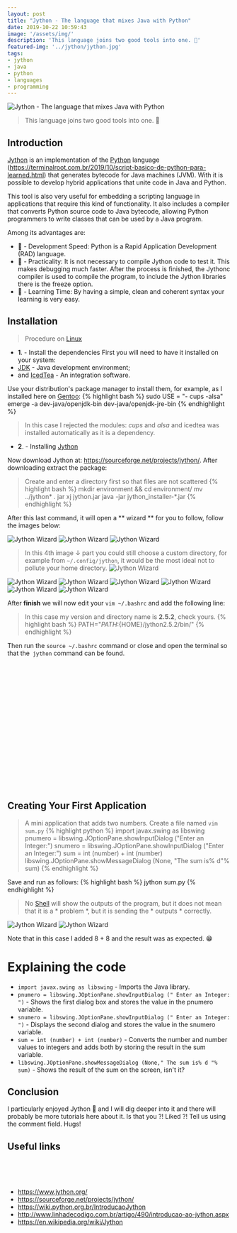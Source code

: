 ```yaml
---
layout: post
title: "Jython - The language that mixes Java with Python"
date: 2019-10-22 10:59:43
image: '/assets/img/'
description: 'This language joins two good tools into one. 🐍'
featured-img: '../jython/jython.jpg'
tags:
- jython
- java
- python
- languages
- programming
---
```


![Jython - The language that mixes Java with Python](/assets/img/jython/jython.jpg)

> This language joins two good tools into one. 🐍

## Introduction

[Jython](https://www.jython.org/) is an implementation of the [Python](https://terminalroot.com.br/2019/10/script-basico-de-python-para-aprendizado.html) language (https://terminalroot.com.br/2019/10/script-basico-de-python-para-learned.html) that generates bytecode for Java machines (JVM). With it is possible to develop hybrid applications that unite code in Java and Python.

This tool is also very useful for embedding a scripting language in applications that require this kind of functionality. It also includes a compiler that converts Python source code to Java bytecode, allowing Python programmers to write classes that can be used by a Java program.

Among its advantages are:

+ 🐍 - Development Speed: Python is a Rapid Application Development (RAD) language.
+ 🐍 - Practicality: It is not necessary to compile Jython code to test it. This makes debugging much faster. After the process is finished, the Jythonc compiler is used to compile the program, to include the Jython libraries there is the freeze option.
+ 🐍 - Learning Time: By having a simple, clean and coherent syntax your learning is very easy.

<!-- RETANGULO LARGO -->
<script async src="https://pagead2.googlesyndication.com/pagead/js/adsbygoogle.js"></script>
<!-- Informat -->
<ins class="adsbygoogle"
style="display:block"
data-ad-client="ca-pub-2838251107855362"
data-ad-slot="2327980059"
data-ad-format="auto"
data-full-width-responsive="true"></ins>
<script>
(adsbygoogle = window.adsbygoogle || []).push({});
</script>  

## Installation
> Procedure on [Linux](https://terminalroot.com.br/linux)

+ **1**. - Install the dependencies
First you will need to have it installed on your system:
+ [JDK](https://openjdk.java.net/) - Java development environment;
+ and [IcedTea](https://icedtea.classpath.org) - An integration software.

Use your distribution's package manager to install them, for example, as I installed here on [Gentoo](https://terminalroot.com.br/2017/05/how-install-o-gentoo.html):
{% highlight bash %}
sudo USE = "- cups -alsa" emerge -a dev-java/openjdk-bin dev-java/openjdk-jre-bin
{% endhighlight %}
> In this case I rejected the modules: *cups* and *alsa* and icedtea was installed automatically as it is a dependency.

+ **2**. - Installing [Jython](https://www.jython.org/)

Now download Jython at: <https://sourceforge.net/projects/jython/>. After downloading extract the package:
> Create and enter a directory first so that files are not scattered
{% highlight bash %}
mkdir environment && cd environment/
mv ../jython* .
jar xj jython.jar
java -jar jython_installer-*.jar
{% endhighlight %}

After this last command, it will open a ** wizard ** for you to follow, follow the images below:

<!-- RETANGULO LARGO 2 -->
<script async src="//pagead2.googlesyndication.com/pagead/js/adsbygoogle.js"></script>
<ins class="adsbygoogle"
style="display:block; text-align:center;"
data-ad-layout="in-article"
data-ad-format="fluid"
data-ad-client="ca-pub-2838251107855362"
data-ad-slot="8549252987"></ins>
<script>
(adsbygoogle = window.adsbygoogle || []).push({});
</script>

![Jython Wizard](/assets/img/jython/jython01.png)
![Jython Wizard](/assets/img/jython/jython02.png)
![Jython Wizard](/assets/img/jython/jython03.png)

> In this 4th image ↓ part you could still choose a custom directory, for example from `~/.config/jython`, it would be the most ideal not to pollute your home directory.
![Jython Wizard](/assets/img/jython/jython04.png)

![Jython Wizard](/assets/img/jython/jython05.png)
![Jython Wizard](/assets/img/jython/jython06.png)
![Jython Wizard](/assets/img/jython/jython07.png)
![Jython Wizard](/assets/img/jython/jython08.png)
![Jython Wizard](/assets/img/jython/jython09.png)
![Jython Wizard](/assets/img/jython/jython10.png)


After **finish** we will now edit your `vim ~/.bashrc` and add the following line:
> In this case my version and directory name is **2.5.2**, check yours.
{% highlight bash %}
PATH="${PATH}:${HOME}/jython2.5.2/bin/"
{% endhighlight %}

Then run the `source ~/.bashrc` command or close and open the terminal so that the` jython` command can be found.

<!-- QUADRADO -->
<script async src="//pagead2.googlesyndication.com/pagead/js/adsbygoogle.js"></script>
<ins class="adsbygoogle"
style="display:inline-block;width:336px;height:280px"
data-ad-client="ca-pub-2838251107855362"
data-ad-slot="5351066970"></ins>
<script>
(adsbygoogle = window.adsbygoogle || []).push({});
</script>

## Creating Your First Application
> A mini application that adds two numbers.
Create a file named `vim sum.py`
{% highlight python %}
import javax.swing as libswing
pnumero = libswing.JOptionPane.showInputDialog ("Enter an Integer:")
snumero = libswing.JOptionPane.showInputDialog ("Enter an Integer:")
sum = int (number) + int (number)
libswing.JOptionPane.showMessageDialog (None, "The sum is% d"% sum)
{% endhighlight %}

Save and run as follows:
{% highlight bash %}
jython sum.py
{% endhighlight %}

> No [Shell](https://terminalroot.com.br/shell) will show the outputs of the program, but it does not mean that it is a * problem *, but it is sending the * outputs * correctly.

![Jython Wizard](/assets/img/jython/jython11.png)
![Jython Wizard](/assets/img/jython/jython12.png)

Note that in this case I added 8 + 8 and the result was as expected. 😁️

# Explaining the code
+ `import javax.swing as libswing` - Imports the Java library.
+ `pnumero = libswing.JOptionPane.showInputDialog (" Enter an Integer: ")` - Shows the first dialog box and stores the value in the pnumero variable.
+ `snumero = libswing.JOptionPane.showInputDialog (" Enter an Integer: ")` - Displays the second dialog and stores the value in the snumero variable.
+ `sum = int (number) + int (number)` - Converts the number and number values ​​to integers and adds both by storing the result in the sum variable.
+ `libswing.JOptionPane.showMessageDialog (None," The sum is% d "% sum)` - Shows the result of the sum on the screen, isn't it?

## Conclusion

I particularly enjoyed Jython 🙌️ and I will dig deeper into it and there will probably be more tutorials here about it. Is that you ?! Liked ?! Tell us using the comment field.
Hugs!

## Useful links

<!-- MINI ANÚNCIO -->
<script async src="//pagead2.googlesyndication.com/pagead/js/adsbygoogle.js"></script>
<!-- Games Root -->
<ins class="adsbygoogle"
style="display:inline-block;width:336px;height:50px"
data-ad-client="ca-pub-2838251107855362"
data-ad-slot="5351066970"></ins>
<script>
(adsbygoogle = window.adsbygoogle || []).push({});
</script>

+ <https://www.jython.org/>
+ <https://sourceforge.net/projects/jython/>
+ <https://wiki.python.org.br/IntroducaoJython>
+ <http://www.linhadecodigo.com.br/artigo/490/introducao-ao-jython.aspx>
+ <https://en.wikipedia.org/wiki/Jython>
    
